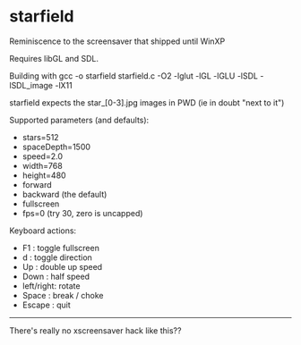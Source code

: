 # starfield
Reminiscence to the screensaver that shipped until WinXP

Requires libGL and SDL.

Building with
    gcc -o starfield starfield.c -O2 -lglut -lGL -lGLU -lSDL -lSDL_image -lX11

starfield expects the star_[0-3].jpg images in PWD (ie in doubt "next to it")

Supported parameters (and defaults):
* stars=512
* spaceDepth=1500
* speed=2.0
* width=768
* height=480
* forward
* backward (the default)
* fullscreen
* fps=0 (try 30, zero is uncapped)

Keyboard actions:
* F1        : toggle fullscreen
* d         : toggle direction
* Up        : double up speed
* Down      : half speed
* left/right: rotate
* Space     : break / choke
* Escape    : quit


---
There's really no xscreensaver hack like this??
